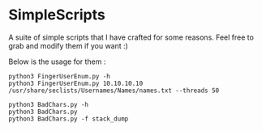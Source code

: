 # SimpleScripts

A suite of simple scripts that I have crafted for some reasons. 
Feel free to grab and modify them if you want :)

Below is the usage for them :

```
python3 FingerUserEnum.py -h
python3 FingerUserEnum.py 10.10.10.10 /usr/share/seclists/Usernames/Names/names.txt --threads 50
```

```
python3 BadChars.py -h
python3 BadChars.py 
python3 BadChars.py -f stack_dump
```


